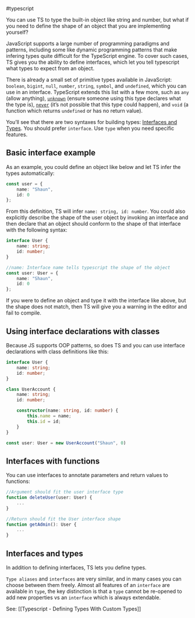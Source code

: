 #typescript 

You can use TS to type the built-in object like string and number, but what if you need to define the shape of an object that you are implementing yourself?

JavaScript supports a large number of programming paradigms and patterns, including some like dynamic programming patterns that make infering types quite difficult for the TypeScript engine. To cover such cases, TS gives you the ability to define interfaces, which let you tell typescript what types to expect from an object.

There is already a small set of primitive types available in JavaScript: `boolean`, `bigint`, `null`, `number`, `string`, `symbol`, and `undefined`, which you can use in an interface. TypeScript extends this list with a few more, such as `any` (allow anything), [`unknown`](https://www.typescriptlang.org/play#example/unknown-and-never) (ensure someone using this type declares what the type is), [`never`](https://www.typescriptlang.org/play#example/unknown-and-never) (it’s not possible that this type could happen), and `void` (a function which returns `undefined` or has no return value).

You’ll see that there are two syntaxes for building types: [Interfaces and Types](https://www.typescriptlang.org/play/?e=83#example/types-vs-interfaces). You should prefer `interface`. Use `type` when you need specific features.

## Basic interface example
As an example, you could define an object like below and let TS infer the types automatically:
```typescript
const user = {
	name: "Shaun",
	id: 0
};
```
From this definition, TS will infer `name: string, id: number`. You could also explicitly describe the shape of the user object by invoking an interface and then declare that an object should conform to the shape of that interface with the following syntax:
```typescript
interface User {
	name: string;
	id: number;
}

//name: Interface name tells typescript the shape of the object
const user: User = {
	name: "Shaun",
	id: 0
};
```

If you were to define an object and type it with the interface like above, but the shape does not match, then TS will give you a warning in the editor and fail to compile.

## Using interface declarations with classes
Because JS supports OOP patterns, so does TS and you can use interface declarations with class definitions like this:
```typescript
interface User {
	name: string;
	id: number;
}

class UserAccount {
	name: string;
	id: number;

	constructor(name: string, id: number) {
		this.name = name;
		this.id = id;
	}
}

const user: User = new UserAccount("Shaun", 0)
```

## Interfaces with functions
You can use interfaces to annotate parameters and return values to functions:
```typescript
//Argument should fit the user interface type
function deleteUser(user: User) {
	...
}

//Return should fit the User interface shape
function getAdmin(): User {
	...
}
```

## Interfaces and types
In addition to defining interfaces, TS lets you define types.

`Type aliases` and `interfaces` are very similar, and in many cases you can choose between them freely. Almost all features of an `interface` are available in `type`, the key distinction is that a `type` cannot be re-opened to add new properties vs an `interface` which is always extendable.

See: [[Typescript - Defining Types With Custom Types]]